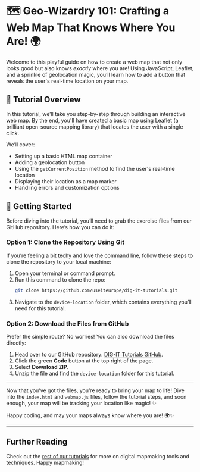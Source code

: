 # 🗺️ **Geo-Wizardry 101: Crafting a Web Map That Knows Where You Are!** 🌍

Welcome to this playful guide on how to create a web map that not only looks good but also knows *exactly* where you are! Using JavaScript, Leaflet, and a sprinkle of geolocation magic, you’ll learn how to add a button that reveals the user's real-time location on your map.

## 🎯 **Tutorial Overview**
In this tutorial, we’ll take you step-by-step through building an interactive web map. By the end, you'll have created a basic map using Leaflet (a brilliant open-source mapping library) that locates the user with a single click.

We’ll cover:
- Setting up a basic HTML map container
- Adding a geolocation button
- Using the `getCurrentPosition` method to find the user's real-time location
- Displaying their location as a map marker
- Handling errors and customization options

## 🚀 **Getting Started**

Before diving into the tutorial, you’ll need to grab the exercise files from our GitHub repository. Here’s how you can do it:

### Option 1: **Clone the Repository Using Git**

If you’re feeling a bit techy and love the command line, follow these steps to clone the repository to your local machine:

1. Open your terminal or command prompt.
2. Run this command to clone the repo:
   ```bash
   git clone https://github.com/useiteurope/dig-it-tutorials.git
   ```
3. Navigate to the `device-location` folder, which contains everything you’ll need for this tutorial.

### Option 2: **Download the Files from GitHub**

Prefer the simple route? No worries! You can also download the files directly:

1. Head over to our GitHub repository: [DIG-IT Tutorials GitHub](https://github.com/useiteurope/dig-it-tutorials).
2. Click the green **Code** button at the top right of the page.
3. Select **Download ZIP**.
4. Unzip the file and find the `device-location` folder for this tutorial.

---

Now that you’ve got the files, you’re ready to bring your map to life! Dive into the `index.html` and `webmap.js` files, follow the tutorial steps, and soon enough, your map will be tracking your location like magic! ✨

Happy coding, and may your maps always know where you are! 🌍✨

---

## Further Reading

Check out the [rest of our tutorials](https://digit.use-it.travel/tutorials/) for more on digital mapmaking tools and techniques. Happy mapmaking!
